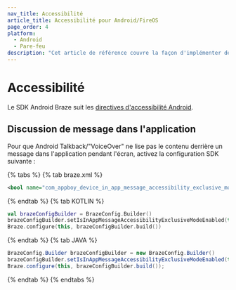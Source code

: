 ```yaml
---
nav_title: Accessibilité
article_title: Accessibilité pour Android/FireOS
page_order: 4
platform:
  - Android
  - Pare-feu
description: "Cet article de référence couvre la façon d'implémenter des fonctionnalités spécifiques d'accessibilité de SDK Android telles que les messages dans l'application Talkback dans votre application Android."
---
```


# Accessibilité

Le SDK Android Braze suit les [directives d'accessibilité Android][1].

## Discussion de message dans l'application

Pour que Android Talkback/"VoiceOver" ne lise pas le contenu derrière un message dans l'application pendant l'écran, activez la configuration SDK suivante :

{% tabs %}
{% tab braze.xml %}

```xml
<bool name="com_appboy_device_in_app_message_accessibility_exclusive_mode_enabled">vrai</bool>
```

{% endtab %}
{% tab KOTLIN %}

```kotlin
val brazeConfigBuilder = BrazeConfig.Builder()
brazeConfigBuilder.setIsInAppMessageAccessibilityExclusiveModeEnabled(true)
Braze.configure(this, brazeConfigBuilder.build())
```

{% endtab %}
{% tab JAVA %}

```java
BrazeConfig.Builder brazeConfigBuilder = new BrazeConfig.Builder()
brazeConfigBuilder.setIsInAppMessageAccessibilityExclusiveModeEnabled(true);
Braze.configure(this, brazeConfigBuilder.build());
```

{% endtab %}
{% endtabs %}


[1]: https://developer.android.com/guide/topics/ui/accessibility
